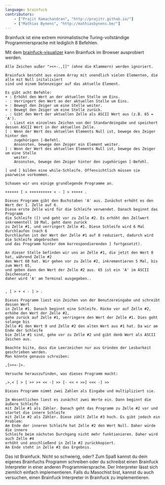 ```yaml
---
language: brainfuck
contributors:
    - ["Prajit Ramachandran", "http://prajitr.github.io/"]
    - ["Mathias Bynens", "http://mathiasbynens.be/"]
---
```


Brainfuck ist eine extrem minimalistische Turing-vollständige Programmiersprache
mit lediglich 8 Befehlen.

Mit dem [brainfuck-visualizer](http://fatiherikli.github.io/brainfuck-visualizer/) kann
Brainfuck im Browser ausprobiert werden.

```
Alle Zeichen außer "><+-.,[]" (ohne die Klammern) werden ignoriert.

Brainfuck besteht aus einem Array mit unendlich vielen Elementen, die alle mit Null initalisiert
sind und einem Datenzeiger auf das aktuelle Element.

Es gibt acht Befehle:
+ : Erhöht den Wert an der aktuellen Stelle um Eins.
- : Verringert den Wert an der aktuellen Stelle um Eins.
> : Bewegt den Zeiger um eine Stelle weiter.
< : Bewegt den Zeiger um eine Stelle zurück.
. : Gibt den Wert der aktuellen Zelle als ASCII Wert aus (z.B. 65 = 'A').
, : Liest ein einzelnes Zeichen von der Standardeingabe und speichert dessen ASCII Wert in der aktuellen Zelle.
[ : Wenn der Wert des aktuellen Elements Null ist, bewege des Zeiger hinter den
    zugehörigen ]-Befehl.
    Ansonsten, bewege den Zeiger ein Element weiter.
] : Wenn der Wert des aktuellen Elements Null ist, bewege des Zeiger um eine Stelle
    weiter.
    Ansonsten, bewege den Zeiger hinter den zugehörigen [-Befehl.

[ und ] bilden eine while-Schleife. Offensichtlich müssen sie paarweise vorkommen.

Schauen wir uns einige grundlegende Programme an.

++++++ [ > ++++++++++ < - ] > +++++ .

Dieses Programm gibt den Buchstaben 'A' aus. Zunächst erhöht es den Wert der 1. Zelle auf 6.
Diese erste Zelle wird für die Schleife verwendet. Danach beginnt das Programm
die Schleife ([) und geht vor zu Zelle #2. Es erhöht den Zellwert inkrementell 10 Mal, geht dann zurück
zu Zelle #1, und verringert Zelle #1. Diese Schleife wird 6 Mal durchlaufen (nach 6
Durchläufen ist der Wert der Zelle #1 auf 0 reduziert, dadurch wird die Schleife abgebrochen
und das Programm hinter dem korrespondierenden ] fortgesetzt).

An dieser Stelle befinden wir uns an Zelle #1, die jetzt den Wert 0 hat, während Zelle #2
den Wert 60 hat. Wir gehen vor zu Zelle #2, inkrementieren 5 Mal, bis zum Wert 65,
und geben dann den Wert der Zelle #2 aus. 65 ist ein 'A' im ASCII Zeichensatz,
daher wird 'A' am Terminal ausgegeben..


, [ > + < - ] > .

Dieses Programm liest ein Zeichen von der Benutzereingabe und schreibt dessen Wert
in Zelle #1. Danach beginnt eine Schleife. Rücke vor auf Zelle #2, erhöhe den Wert der Zelle #2,
gehe zurück auf Zelle #1, verringere den Wert der Zelle #1. Dies geht solange bis
Zelle #1 den Wert 0 und Zelle #2 den alten Wert aus #1 hat. Da wir am Ende der Schleife
bie Zelle #1 sind, gehe vor zu Zelle #2 und gibt denb Wert als ASCII Zeichen aus.

Beachte biite, dass die Leerzeichen nur aus Gründen der Lesbarkeit geschrieben werden.
Man könnte genauso schreiben:

,[>+<-]>.

Versuche herauszufinden, was dieses Programm macht:

,>,< [ > [ >+ >+ << -] >> [- << + >>] <<< -] >>

Dieses Programm nimmt zwei Zahlen als Eingabe und multipliziert sie.

Im Wesentlichen liest es zunächst zwei Werte ein. Dann beginnt die äußere Schleife
mit Zelle #1 als Zähler. Danach geht das Programm zu Zelle #2 vor und startet die innere Schleife
mit Zelle #2 als Zähler. Diese zählt Zelle #3 hoch. Es gibt jedoch ein Problem:
Am Ende der inneren Schleife hat Zelle #2 den Wert Null. Daher würde die innere
Schleife beim nächsten Durchgang nicht mehr funktionieren. Daher wird auch Zelle #4
erhöht und anschließend in Zelle #2 zurückkopiert.
Am Ende steht in Zelle #3 das Ergebnis.
```

Das ist Brainfuck. Nicht so schwierig, oder? Zum Spaß kannst du dein eigenes Brainfuchs
Programm schreiben oder du schreibst einen Brainfuck Interpreter in einer anderen
Programmiersprache. Der Interpreter lässt sich ziemlich einfach implementieren.
Falls du Masochist bist, kannst du auch versuchen, einen Brainfuck Interpreter in Brainfuck zu implementieren.
